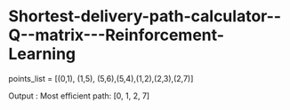 # Shortest-delivery-path-calculator--Q--matrix---Reinforcement-Learning

points_list = [(0,1), (1,5), (5,6),(5,4),(1,2),(2,3),(2,7)]

Output : 
Most efficient path:
[0, 1, 2, 7]
